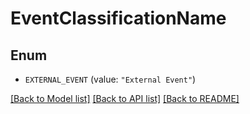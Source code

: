 # EventClassificationName

## Enum


* `EXTERNAL_EVENT` (value: `"External Event"`)


[[Back to Model list]](../README.md#documentation-for-models) [[Back to API list]](../README.md#documentation-for-api-endpoints) [[Back to README]](../README.md)


